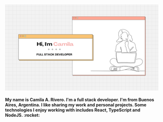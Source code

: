 <img src="https://raw.githubusercontent.com/CamilaAgustinaRivero/CamilaAgustinaRivero/main/Banner.png">
<h4>
  My name is Camila A. Rivero. I'm a full stack developer. I'm from Buenos Aires, Argentina. I like sharing my work and personal projects. Some technologies I enjoy working with includes React, TypeScript and NodeJS. :rocket:
</h4>
